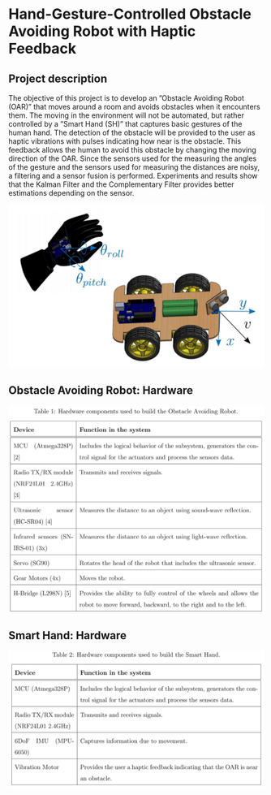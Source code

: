 #  Hand-Gesture-Controlled Obstacle Avoiding Robot with Haptic Feedback
## Project description
The objective of this project is to develop an ”Obstacle Avoiding Robot (OAR)” that moves around a room and avoids obstacles when it encounters them. The moving in the environment will not be automated, but rather controlled by a ”Smart Hand (SH)” that captures basic gestures of the human hand. The detection of the obstacle will be provided to the user as haptic vibrations with pulses indicating how near is the obstacle. This feedback allows the human to avoid this obstacle by changing the moving direction of the OAR. Since the sensors used for the measuring the angles of the gesture and the sensors used for measuring the distances are noisy, a filtering and a sensor fusion is performed. Experiments and results show that the Kalman Filter and the Complementary Filter provides
better estimations depending on the sensor.

![alt text](https://github.com/ussaema/Hand_Gesture_Controlled_Obstacle_Avoiding_Robot/blob/master/Documentation/overview.jpg?raw=true)

## Obstacle Avoiding Robot: Hardware

![alt text](https://github.com/ussaema/Hand_Gesture_Controlled_Obstacle_Avoiding_Robot/blob/master/Documentation/Hardware_OAR.jpg?raw=true)

## Smart Hand: Hardware

![alt text](https://github.com/ussaema/Hand_Gesture_Controlled_Obstacle_Avoiding_Robot/blob/master/Documentation/Hardware_SH.jpg?raw=true)
